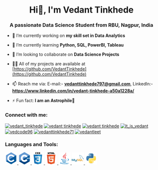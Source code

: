 <h1 align="center">Hi👋, I'm Vedant Tinkhede</h1>
<h3 align="center">A passionate Data Science Student from RBU, Nagpur, India</h3>

- 🔭 I’m currently working on **my skill set in Data Analytics**

- 🌱 I’m currently learning **Python, SQL, PowerBI, Tableau**

- 👯 I’m looking to collaborate on **Data Science Projects**

- 👨‍💻 All of my projects are available at [https://github.com/VedantTinkhede](https://github.com/VedantTinkhede)

- 📫 Reach me via: E-mail:- **vedanttinkhede797@gmail.com**, LinkedIn:- **https://www.linkedin.com/in/vedant-tinkhede-a50a1228a/**

- ⚡ Fun fact: **I am an Astrophile🔭**

<h3 align="left">Connect with me:</h3>
<p align="left">
<a href="https://twitter.com/vedant_tinkhede" target="blank"><img align="center" src="https://raw.githubusercontent.com/rahuldkjain/github-profile-readme-generator/master/src/images/icons/Social/twitter.svg" alt="vedant_tinkhede" height="30" width="40" /></a>
<a href="https://linkedin.com/in/vedant-tinkhede-a50a1228a/" target="blank"><img align="center" src="https://raw.githubusercontent.com/rahuldkjain/github-profile-readme-generator/master/src/images/icons/Social/linked-in-alt.svg" alt="vedant tinkhede" height="30" width="40" /></a>
<a href="https://kaggle.com/vedanttinkhede" target="blank"><img align="center" src="https://raw.githubusercontent.com/rahuldkjain/github-profile-readme-generator/master/src/images/icons/Social/kaggle.svg" alt="vedant tinkhede" height="30" width="40" /></a>
<a href="https://instagram.com/it_is_vedant" target="blank"><img align="center" src="https://raw.githubusercontent.com/rahuldkjain/github-profile-readme-generator/master/src/images/icons/Social/instagram.svg" alt="it_is_vedant" height="30" width="40" /></a>
<a href="https://www.codechef.com/users/vedcode96" target="blank"><img align="center" src="https://cdn.jsdelivr.net/npm/simple-icons@3.1.0/icons/codechef.svg" alt="vedcode96" height="30" width="40" /></a>
<a href="https://www.hackerrank.com/vedanttinkhede71" target="blank"><img align="center" src="https://raw.githubusercontent.com/rahuldkjain/github-profile-readme-generator/master/src/images/icons/Social/hackerrank.svg" alt="vedanttinkhede71" height="30" width="40" /></a>
<a href="https://www.leetcode.com/vedantleet" target="blank"><img align="center" src="https://raw.githubusercontent.com/rahuldkjain/github-profile-readme-generator/master/src/images/icons/Social/leet-code.svg" alt="vedantleet" height="30" width="40" /></a>
</p>

<h3 align="left">Languages and Tools:</h3>
<p align="left"> <a href="https://www.cprogramming.com/" target="_blank" rel="noreferrer"> <img src="https://raw.githubusercontent.com/devicons/devicon/master/icons/c/c-original.svg" alt="c" width="40" height="40"/> </a> <a href="https://www.w3schools.com/cpp/" target="_blank" rel="noreferrer"> <img src="https://raw.githubusercontent.com/devicons/devicon/master/icons/cplusplus/cplusplus-original.svg" alt="cplusplus" width="40" height="40"/> </a> <a href="https://www.w3schools.com/css/" target="_blank" rel="noreferrer"> <img src="https://raw.githubusercontent.com/devicons/devicon/master/icons/css3/css3-original-wordmark.svg" alt="css3" width="40" height="40"/> </a> <a href="https://www.w3.org/html/" target="_blank" rel="noreferrer"> <img src="https://raw.githubusercontent.com/devicons/devicon/master/icons/html5/html5-original-wordmark.svg" alt="html5" width="40" height="40"/> </a> <a href="https://www.java.com" target="_blank" rel="noreferrer"> <img src="https://raw.githubusercontent.com/devicons/devicon/master/icons/java/java-original.svg" alt="java" width="40" height="40"/> </a> <a href="https://www.mysql.com/" target="_blank" rel="noreferrer"> <img src="https://raw.githubusercontent.com/devicons/devicon/master/icons/mysql/mysql-original-wordmark.svg" alt="mysql" width="40" height="40"/> </a> <a href="https://www.python.org" target="_blank" rel="noreferrer"> <img src="https://raw.githubusercontent.com/devicons/devicon/master/icons/python/python-original.svg" alt="python" width="40" height="40"/> </a> </p>
